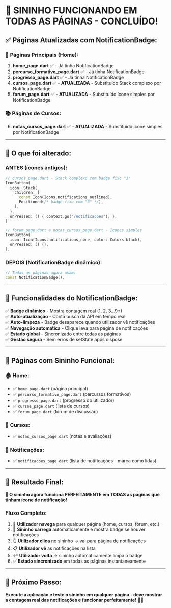 # 🔔 SININHO FUNCIONANDO EM TODAS AS PÁGINAS - CONCLUÍDO!

## ✅ **Páginas Atualizadas com NotificationBadge:**

### 📱 **Páginas Principais (Home):**
1. **home_page.dart** ✅ - Já tinha NotificationBadge
2. **percurso_formativo_page.dart** ✅ - Já tinha NotificationBadge  
3. **progresso_page.dart** ✅ - Já tinha NotificationBadge
4. **cursos_page.dart** ✅ - **ATUALIZADA** - Substituído Stack complexo por NotificationBadge
5. **forum_page.dart** ✅ - **ATUALIZADA** - Substituído ícone simples por NotificationBadge

### 📚 **Páginas de Cursos:**
6. **notas_cursos_page.dart** ✅ - **ATUALIZADA** - Substituído ícone simples por NotificationBadge

---

## 🔄 **O que foi alterado:**

### **ANTES** (ícones antigos):
```dart
// cursos_page.dart - Stack complexo com badge fixo "3"
IconButton(
  icon: Stack(
    children: [
      const Icon(Icons.notifications_outlined),
      Positioned(/* badge fixo com "3" */),
    ],
  ),
  onPressed: () { context.go('/notificacoes'); },
)

// forum_page.dart e notas_cursos_page.dart - Ícones simples
IconButton(
  icon: Icon(Icons.notifications_none, color: Colors.black),
  onPressed: () {},
),
```

### **DEPOIS** (NotificationBadge dinâmico):
```dart
// Todas as páginas agora usam:
const NotificationBadge(),
```

---

## 🎯 **Funcionalidades do NotificationBadge:**

✅ **Badge dinâmico** - Mostra contagem real (1, 2, 3...9+)  
✅ **Auto-atualização** - Conta busca da API em tempo real  
✅ **Auto-limpeza** - Badge desaparece quando utilizador vê notificações  
✅ **Navegação automática** - Clique leva para página de notificações  
✅ **Estado global** - Sincronizado entre todas as páginas  
✅ **Gestão segura** - Sem erros de setState após dispose  

---

## 📍 **Páginas com Sininho Funcional:**

### 🏠 **Home:**
- ✅ `home_page.dart` (página principal)
- ✅ `percurso_formativo_page.dart` (percursos formativos)  
- ✅ `progresso_page.dart` (progresso do utilizador)
- ✅ `cursos_page.dart` (lista de cursos)
- ✅ `forum_page.dart` (fórum de discussão)

### 📖 **Cursos:**
- ✅ `notas_cursos_page.dart` (notas e avaliações)

### 🔔 **Notificações:**
- ✅ `notificacoes_page.dart` (lista de notificações - marca como lidas)

---

## 🚀 **Resultado Final:**

**🎉 O sininho agora funciona PERFEITAMENTE em TODAS as páginas que tinham ícone de notificação!**

### **Fluxo Completo:**
1. 📱 **Utilizador navega** para qualquer página (home, cursos, fórum, etc.)
2. 🔔 **Sininho carrega** automaticamente e mostra badge se houver notificações
3. 👆 **Utilizador clica** no sininho → vai para página de notificações
4. 📋 **Utilizador vê** as notificações na lista
5. ↩️ **Utilizador volta** → sininho automaticamente limpa o badge
6. ✅ **Estado sincronizado** em todas as páginas instantaneamente

---

## 🎯 **Próximo Passo:**
**Execute a aplicação e teste o sininho em qualquer página - deve mostrar a contagem real das notificações e funcionar perfeitamente!** 🔔✨
